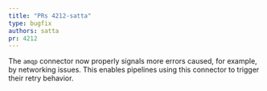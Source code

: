 ```yaml
---
title: "PRs 4212-satta"
type: bugfix
authors: satta
pr: 4212
---
```


The `amqp` connector now properly signals more errors caused, for example, by
networking issues. This enables pipelines using this connector to trigger their
retry behavior.
